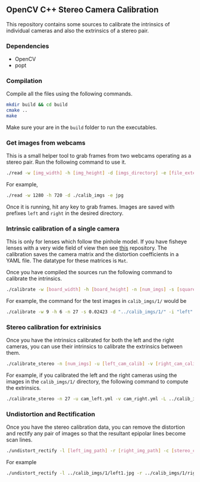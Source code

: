 ## OpenCV C++ Stereo Camera Calibration

This repository contains some sources to calibrate the intrinsics of individual cameras and also the extrinsics of a stereo pair.

### Dependencies

- OpenCV
- popt

### Compilation

Compile all the files using the following commands.

```bash
mkdir build && cd build
cmake ..
make
```

Make sure your are in the `build` folder to run the executables.

### Get images from webcams

This is a small helper tool to grab frames from two webcams operating as a stereo pair. Run the following command to use it.

```bash
./read -w [img_width] -h [img_height] -d [imgs_directory] -e [file_extension]
```

For example,

```bash
./read -w 1280 -h 720 -d ./calib_imgs -e jpg
```

Once it is running, hit any key to grab frames. Images are saved with prefixes `left` and `right` in the desired directory.

### Intrinsic calibration of a single camera

This is only for lenses which follow the pinhole model. If you have fisheye lenses with a very wide field of view then see [this](https://github.com/sourishg/fisheye_stereo_calibration) repository. The calibration saves the camera matrix and the distortion coefficients in a YAML file. The datatype for these matrices is `Mat`.

Once you have compiled the sources run the following command to calibrate the intrinsics.

```bash
./calibrate -w [board_width] -h [board_height] -n [num_imgs] -s [square_size] -d [imgs_directory] -i [imgs_filename] -o [file_extension] -e [output_filename]
```

For example, the command for the test images in `calib_imgs/1/` would be

```bash
./calibrate -w 9 -h 6 -n 27 -s 0.02423 -d "../calib_imgs/1/" -i "left" -o "cam_left.yml" -e "jpg"
```

### Stereo calibration for extrinisics

Once you have the intrinsics calibrated for both the left and the right cameras, you can use their intrinsics to calibrate the extrinsics between them.

```bash
./calibrate_stereo -n [num_imgs] -u [left_cam_calib] -v [right_cam_calib] -L [left_img_dir] -R [right_img_dir] -l [left_img_prefix] -r [right_img_prefix] -o [output_calib_file] -e [file_extension]
```

For example, if you calibrated the left and the right cameras using the images in the `calib_imgs/1/` directory, the following command to compute the extrinsics.

```bash
./calibrate_stereo -n 27 -u cam_left.yml -v cam_right.yml -L ../calib_imgs/1/ -R ../calib_imgs/1/ -l left -r right -o cam_stereo.yml -e jpg
```

### Undistortion and Rectification

Once you have the stereo calibration data, you can remove the distortion and rectify any pair of images so that the resultant epipolar lines become scan lines.

```bash
./undistort_rectify -l [left_img_path] -r [right_img_path] -c [stereo_calib_file] -L [output_left_img] -R [output_right_img]
```

For example

```bash
./undistort_rectify -l ../calib_imgs/1/left1.jpg -r ../calib_imgs/1/right1.jpg -c cam_stereo.yml -L left.jpg -R right.jpg
```
